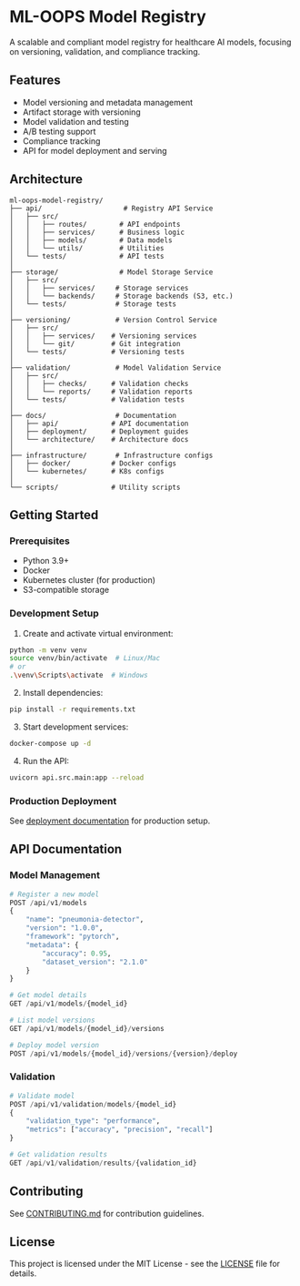 # ML-OOPS Model Registry

A scalable and compliant model registry for healthcare AI models, focusing on versioning, validation, and compliance tracking.

## Features

- Model versioning and metadata management
- Artifact storage with versioning
- Model validation and testing
- A/B testing support
- Compliance tracking
- API for model deployment and serving

## Architecture

```
ml-oops-model-registry/
├── api/                    # Registry API Service
│   ├── src/
│   │   ├── routes/        # API endpoints
│   │   ├── services/      # Business logic
│   │   ├── models/        # Data models
│   │   └── utils/         # Utilities
│   └── tests/             # API tests
│
├── storage/               # Model Storage Service
│   ├── src/
│   │   ├── services/     # Storage services
│   │   └── backends/     # Storage backends (S3, etc.)
│   └── tests/            # Storage tests
│
├── versioning/           # Version Control Service
│   ├── src/
│   │   ├── services/    # Versioning services
│   │   └── git/         # Git integration
│   └── tests/           # Versioning tests
│
├── validation/           # Model Validation Service
│   ├── src/
│   │   ├── checks/      # Validation checks
│   │   └── reports/     # Validation reports
│   └── tests/           # Validation tests
│
├── docs/                 # Documentation
│   ├── api/             # API documentation
│   ├── deployment/      # Deployment guides
│   └── architecture/    # Architecture docs
│
├── infrastructure/       # Infrastructure configs
│   ├── docker/          # Docker configs
│   └── kubernetes/      # K8s configs
│
└── scripts/             # Utility scripts
```

## Getting Started

### Prerequisites

- Python 3.9+
- Docker
- Kubernetes cluster (for production)
- S3-compatible storage

### Development Setup

1. Create and activate virtual environment:
```bash
python -m venv venv
source venv/bin/activate  # Linux/Mac
# or
.\venv\Scripts\activate  # Windows
```

2. Install dependencies:
```bash
pip install -r requirements.txt
```

3. Start development services:
```bash
docker-compose up -d
```

4. Run the API:
```bash
uvicorn api.src.main:app --reload
```

### Production Deployment

See [deployment documentation](docs/deployment/README.md) for production setup.

## API Documentation

### Model Management

```python
# Register a new model
POST /api/v1/models
{
    "name": "pneumonia-detector",
    "version": "1.0.0",
    "framework": "pytorch",
    "metadata": {
        "accuracy": 0.95,
        "dataset_version": "2.1.0"
    }
}

# Get model details
GET /api/v1/models/{model_id}

# List model versions
GET /api/v1/models/{model_id}/versions

# Deploy model version
POST /api/v1/models/{model_id}/versions/{version}/deploy
```

### Validation

```python
# Validate model
POST /api/v1/validation/models/{model_id}
{
    "validation_type": "performance",
    "metrics": ["accuracy", "precision", "recall"]
}

# Get validation results
GET /api/v1/validation/results/{validation_id}
```

## Contributing

See [CONTRIBUTING.md](CONTRIBUTING.md) for contribution guidelines.

## License

This project is licensed under the MIT License - see the [LICENSE](LICENSE) file for details.
